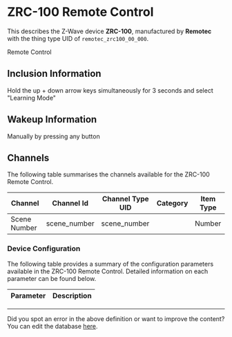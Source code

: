 
# ZRC-100 Remote Control

This describes the Z-Wave device **ZRC-100**, manufactured by **Remotec** with the thing type UID of ```remotec_zrc100_00_000```. 

Remote Control  


## Inclusion Information ##

Hold the up + down arrow keys simultaneously for 3 seconds and select "Learning Mode"

  


## Wakeup Information ##

Manually by pressing any button

## Channels
The following table summarises the channels available for the ZRC-100 Remote Control.

| Channel | Channel Id | Channel Type UID | Category | Item Type |
|---------|------------|------------------|----------|-----------|
| Scene Number | scene_number | scene_number |  | Number |




### Device Configuration
The following table provides a summary of the configuration parameters available in the ZRC-100 Remote Control.
Detailed information on each parameter can be found below.

| Parameter   | Description |
|-------------|-------------|




---

Did you spot an error in the above definition or want to improve the content?
You can edit the database [here](http://www.cd-jackson.com/index.php/zwave/zwave-device-database/zwave-device-list/devicesummary/404).


